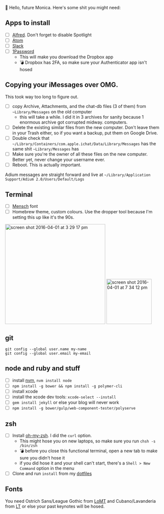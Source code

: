 💁 Hello, future Monica. Here's some shit you might need:

## Apps to install

- [ ] [Alfred](https://www.alfredapp.com/). Don't forget to disable Spotlight
- [ ] [Atom](https://atom.io)
- [ ] [Slack](https://slack.com)
- [ ] [1Password](https://1password.com/)
    - This will make you download the Dropbox app
    - 💣 Dropbox has 2FA, so make sure your Authenticator app isn't hosed

## Copying your iMessages over OMG.
This took way too long to figure out.
- [ ] copy Archive, Attachments, and the chat-db files (3 of them) from `~Library/Messages` on the old computer
    - this will take a while. I did it in 3 archives for sanity because 1 enormous archive got corrupted midway. computers.
- [ ] Delete the existing similar files from the new computer. Don't leave them in your Trash either, so if you want a backup, put them on Google Drive.
- [ ] Double check that `~/Library/Containers/com.apple.ichat/Data/Library/Messages` has the same shit `~Library/Messages` has
- [ ] Make sure you're the owner of all these files on the new computer. Better yet, never change your username ever.
- [ ] Reboot. This is actually important.

Adium messages are straight forward and live at `~/Library/Application Support/Adium 2.0/Users/Default/Logs`

## Terminal
- [ ] [Mensch](http://robey.lag.net/2010/06/21/mensch-font.html) font
- [ ] Homebrew theme, custom colours. Use the dropper tool because I'm setting this up like it's the 90s.
<img width="326" alt="screen shot 2016-04-01 at 3 29 17 pm" src="https://cloud.githubusercontent.com/assets/1369170/14221858/f6610220-f81e-11e5-8c97-12f4f62c0cbe.png">
<img width="147" alt="screen shot 2016-04-01 at 7 34 12 pm" src="https://cloud.githubusercontent.com/assets/1369170/14223964/bb0b8822-f840-11e5-957c-975bdb5f2889.png">

## git
```
git config --global user.name my-name
git config --global user.email my-email
```

## node and ruby and stuff
- [ ] install [nvm](https://github.com/creationix/nvm), `nvm install node`
- [ ] `npm install -g bower && npm install -g polymer-cli`
- [ ] install xcode
- [ ] install the xcode dev tools: `xcode-select --install`
- [ ] `gem install jekyll` or else your blog will never work
- [ ] `npm install -g bower/gulp/web-component-tester/polyserve`

## zsh
- [ ] Install [oh-my-zsh](https://github.com/robbyrussell/oh-my-zsh). I did the `curl` option.
    - This might hose you on new laptops, so make sure you run `chsh -s /bin/zsh`
    - 💣 before you close this functional terminal, open a new tab to make sure you didn't hose it
    - if you did hose it and your shell can't start, there's a `Shell > New Command` option in the menu
- [ ] Clone and run `install` from my  [dotfiles](https://github.com/notwaldorf/.not-quite.dotfiles)

## Fonts
You need Ostrich Sans/League Gothic from [LoMT](www.theleagueofmoveabletype.com) and Cubano/Lavanderia from [LT](http://www.losttype.com/) or else your past keynotes will be hosed.
